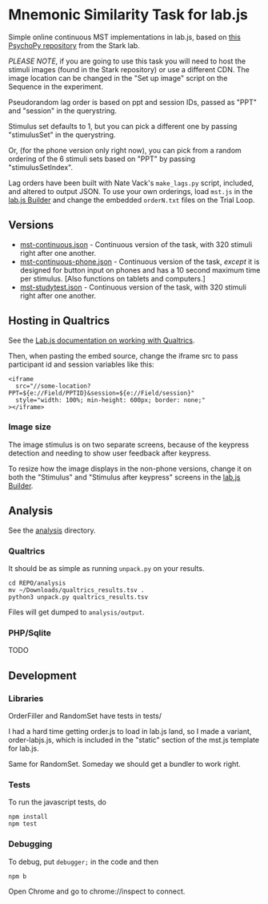 # Mnemonic Similarity Task for lab.js

Simple online continuous MST implementations in lab.js,
based on [this PsychoPy repository](https://github.com/celstark/MST) from the Stark lab.

*PLEASE NOTE*, if you are going to use this task you will need to host the 
stimuli images (found in the Stark repository) or use a different CDN. The 
image location can be changed in the "Set up image" script on the Sequence in 
the experiment.

Pseudorandom lag order is based on ppt and session IDs, passed as "PPT" and 
"session" in the querystring.

Stimulus set defaults to 1, but you can pick a different one by passing 
"stimulusSet" in the querystring.

Or, (for the phone version only right now), you can pick from a random 
ordering of the 6 stimuli sets based on "PPT" by passing "stimulusSetIndex".

Lag orders have been built with Nate Vack's `make_lags.py` script, included,
and altered to output JSON. To use your own orderings, load `mst.js` in the 
[lab.js Builder](https://labjs.felixhenninger.com/) and change the 
embedded `orderN.txt` files on the Trial Loop.

## Versions

* [mst-continuous.json](mst-continuous.json) - Continuous version of the task, with 320 stimuli right after one another.
* [mst-continuous-phone.json](mst-continuous-phone.json) - Continuous version of the task, *except* it is designed for button input on phones and has a 10 second maximum time per stimulus. [Also functions on tablets and computers.]
* [mst-studytest.json](mst-studytest.json) - Continuous version of the task, with 320 stimuli right after one another.


## Hosting in Qualtrics

See the [Lab.js documentation on working with Qualtrics](https://labjs.readthedocs.io/en/latest/learn/deploy/3a-qualtrics.html).

Then, when pasting the embed source, change the iframe src to pass participant 
id and session variables like this:

    <iframe
      src="//some-location?PPT=${e://Field/PPTID}&session=${e://Field/session}"
      style="width: 100%; min-height: 600px; border: none;"
    ></iframe>


### Image size

The image stimulus is on two separate screens, because of the 
keypress detection and needing to show user feedback after keypress.

To resize how the image displays in the non-phone versions, change it on both the "Stimulus" and 
"Stimulus after keypress" screens in the [lab.js Builder](https://labjs.felixhenninger.com/).


## Analysis

See the [analysis](analysis/) directory.

### Qualtrics

It should be as simple as running `unpack.py` on your results.

    cd REPO/analysis
    mv ~/Downloads/qualtrics_results.tsv .
    python3 unpack.py qualtrics_results.tsv

Files will get dumped to `analysis/output`.

### PHP/Sqlite

TODO

## Development

### Libraries

OrderFiller and RandomSet have tests in tests/

I had a hard time getting order.js to load in lab.js land,
so I made a variant, order-labjs.js, which is included in the
"static" section of the mst.js template for lab.js.

Same for RandomSet. Someday we should get a bundler to work right.

### Tests

To run the javascript tests, do

    npm install
    npm test

### Debugging

To debug, put `debugger;` in the code and then

    npm b

Open Chrome and go to chrome://inspect to connect.

